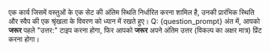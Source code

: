 एक कार्य जिसमें वस्तुओं के एक सेट की अंतिम स्थिति निर्धारित करना शामिल है, उनकी प्रारंभिक स्थिति और स्वैप की एक श्रृंखला के विवरण को ध्यान में रखते हुए।
Q: {question_prompt}
अंत में, आपको **जरूर** पहले "उत्तर:" टाइप करना होगा, फिर आपको **जरूर** अपने अंतिम उत्तर (विकल्प का अक्षर मात्र) प्रिंट करना होगा।